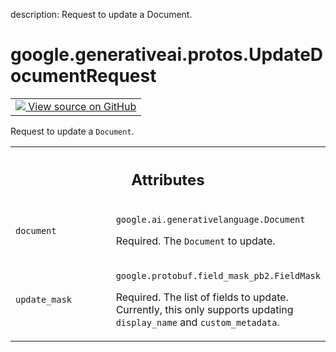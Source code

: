 description: Request to update a Document.

<div itemscope itemtype="http://developers.google.com/ReferenceObject">
<meta itemprop="name" content="google.generativeai.protos.UpdateDocumentRequest" />
<meta itemprop="path" content="Stable" />
</div>

# google.generativeai.protos.UpdateDocumentRequest

<!-- Insert buttons and diff -->

<table class="tfo-notebook-buttons tfo-api nocontent">
<td>
  <a target="_blank" href="https://github.com/googleapis/google-cloud-python/tree/main/packages/google-ai-generativelanguage/google/ai/generativelanguage_v1beta/types/retriever_service.py#L339-L359">
    <img src="https://www.tensorflow.org/images/GitHub-Mark-32px.png" />
    View source on GitHub
  </a>
</td>
</table>



Request to update a ``Document``.

<!-- Placeholder for "Used in" -->




<!-- Tabular view -->
 <table class="responsive fixed orange">
<colgroup><col width="214px"><col></colgroup>
<tr><th colspan="2"><h2 class="add-link">Attributes</h2></th></tr>

<tr>
<td>

`document`<a id="document"></a>

</td>
<td>

`google.ai.generativelanguage.Document`

Required. The ``Document`` to update.

</td>
</tr><tr>
<td>

`update_mask`<a id="update_mask"></a>

</td>
<td>

`google.protobuf.field_mask_pb2.FieldMask`

Required. The list of fields to update. Currently, this only
supports updating ``display_name`` and ``custom_metadata``.

</td>
</tr>
</table>



